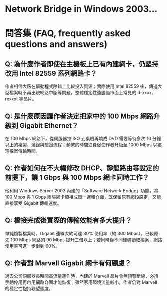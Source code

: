 # Network Bridge in Windows 2003...

# 問答集 (FAQ, frequently asked questions and answers)

## Q: 為什麼作者即使在主機板上已有內建網卡，仍堅持改用 Intel 82559 系列網路卡？
作者相信大廠在驅動程式除錯上比較投入資源；實際使用 Intel 82559 後，傳送大型檔案時不再出現網路中斷等問題，整體穩定性遠勝過市面上常見的 d-xxxx、rxxxxt 等晶片。

## Q: 是什麼原因讓作者決定把家中的 100 Mbps 網路升級到 Gigabit Ethernet？
在 100 Mbps 網路下，從伺服器拉 ISO 到桌機再燒成 DVD 需要等待多次 10 分鐘以上的複製、燒錄與驗證流程；頻繁的時間浪費促使作者升級至 1000 Mbps 以縮短檔案傳輸時間。

## Q: 作者如何在不大幅修改 DHCP、靜態路由等設定的前提下，讓 1 Gbps 與 100 Mbps 網卡同時工作？
他利用 Windows Server 2003 內建的「Software Network Bridge」功能，將 100 Mbps 與 1 Gbps 兩張網卡橋接成單一邏輯介面，既保留原有網段設定，又能直接享受 Gigabit 傳輸速度。

## Q: 橋接完成後實際的傳輸效能有多大提升？
單純複製檔案時，Gigabit 連線大約可達 30% 使用率（約 300 Mbps），已較原先 100 Mbps 網路的 90 Mbps 提升三倍以上；若同時從不同硬碟讀取檔案，網路使用率可進一步衝到 60%。

## Q: 作者對 Marvell Gigabit 網卡有何顧慮？
過去公司伺服器長時間高流量運作時，內建的 Marvell 晶片會無預警斷線，必須手動停用再啟用網路介面才能恢復；雖然家用環境流量較小，作者仍對 Marvell 的穩定性抱持觀望態度。